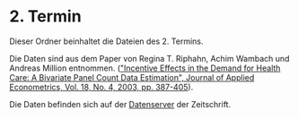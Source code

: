 # 2. Termin

Dieser Ordner beinhaltet die Dateien des 2. Termins. 

Die Daten sind aus dem Paper von Regina T. Riphahn, Achim Wambach und  Andreas Million entnommen. (["Incentive Effects in the Demand for Health Care: 
A Bivariate Panel Count Data Estimation", Journal of Applied Econometrics, Vol. 18, No. 4, 2003, pp. 
387-405](https://onlinelibrary.wiley.com/doi/10.1002/jae.680)).

Die Daten befinden sich auf der [Datenserver](http://qed.econ.queensu.ca/jae/datasets/riphahn001/) der Zeitschrift. 

